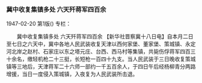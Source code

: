 ### 冀中收复集镇多处  六天歼蒋军四百余

1947-02-20
第1版()
专栏：

　　冀中收复集镇多处
    六天歼蒋军四百余
    【新华社晋察冀十八日电】自本月二日至七日之六天中，冀中各地人民武装收复天津以西何家堡、董家堡、策城镇、永定河北岸之赵村、石家庄以东之塔元庄、台西、西马村等集镇，共毙伤俘蒋军四百三十余名，缴轻机枪二十三挺，长短枪一百四十九支。当人民武装于三日晚收复策城镇等三地后，天津蒋军二十六师一部约一千五百余人，于四日午后经杨柳青分两路增援，当日一度侵入策城镇，入夜复为人民武装所击退。
